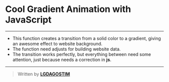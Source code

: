 # **Cool** Gradient **Animation** with **JavaScript**
---
* This function creates a transition from a solid color to a gradient, giving an awesome effect to website background. 
* The function need adjusts for building website data.
* The transition works perfectly, but everything between <body> need some attention, just because needs a correction in **js**.
---
>  Written by [__LGDAGOSTIM__](http://www.lgdagostim.tk "Access now!")
 